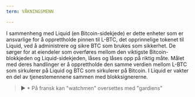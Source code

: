 ```yaml
---
term: VÅKNINGSMENN

---
```

I sammenheng med Liquid (en Bitcoin-sidekjede) er dette enheter som er ansvarlige for å opprettholde pinnen til L-BTC, det opprinnelige tokenet til Liquid, ved å administrere og sikre BTC som brukes som sikkerhet. De sørger for at eiendeler som overføres mellom den viktigste Bitcoin-blokkjeden og Liquid-sidekjeden, låses og låses opp på riktig måte. Målet med deres handlinger er å opprettholde den samme verdien mellom L-BTC som sirkulerer på Liquid og BTC som sirkulerer på Bitcoin. I Liquid er vakter en del av tjenestemennene sammen med blokksignererne.

> ► * På fransk kan "watchmen" oversettes med "gardiens"